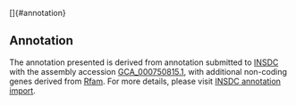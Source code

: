 []{#annotation}

Annotation
----------

The annotation presented is derived from annotation submitted to
[INSDC](http://www.insdc.org) with the assembly accession
[GCA\_000750815.1](http://www.ebi.ac.uk/ena/data/view/GCA_000750815.1),
with additional non-coding genes derived from
[Rfam](http://rfam.xfam.org/). For more details, please visit [INSDC
annotation
import](http://ensemblgenomes.org/info/data/insdc_annotation).
